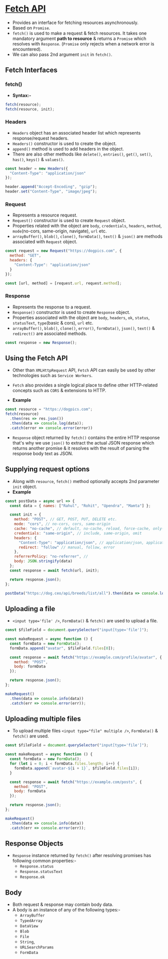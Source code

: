# [Fetch API](https://developer.mozilla.org/en-US/docs/Web/API/Fetch_API)

- Provides an interface for fetching resources asynchronously.
- Based on `Promise`.
- `fetch()` is used to make a request & fetch resources. It takes one mandatory argument **path to resource** & returns a `Promise` which resolves with `Response`. (`Promise` only rejects when a network error is encountered).
- We can also pass 2nd argument `init` in `fetch()`.

## Fetch Interfaces

### fetch()

- **Syntax:-**

```js
fetch(resource);
fetch(resource, init);
```

### Headers

- `Headers` object has an associated header list which represents response/request headers.
- `Headers()` constructor is used to create the object.
- `append()` method is used to add headers in the object.
- There are also other methods like `delete()`, `entries()`, `get()`, `set()`, `has()`, `keys()` & `values()`.

```js
const header = new Headers({
  "Content-Type": "application/json"
});

header.append("Accept-Encoding", "gzip");
header.set("Content-Type", "image/jpeg");
```

### Request

- Represents a resource request.
- `Request()` constructor is used to create `Request` object.
- Properties related with the object are `body`, `credentials`, `headers`, `method`, `mode`(no-cors, same-origin, navigate), `url` etc.
- `arrayBuffer()`, `blob()`, `clone()`, `formData()`, `text()` & `json()` are methods associated with `Request` object.

```js
const request = new Request("https://dogpics.com", {
  method: "GET",
  headers: {
    "Content-Type": "application/json"
  }
});

const [url, method] = [request.url, request.method];
```

### Response

- Represents the response to a request.
- `Response()` constructor is used to create `Response` object.
- Properties associated with the object are `body`, `headers`, `ok`, `status`, `statusText`, `type`(basic & cors), `url` etc.
- `arrayBuffer()`, `blob()`, `clone()`, `error()`, `formData()`, `json()`, `text()` & `redirect()` are associated methods.

```js
const response = new Response();
```

## Using the Fetch API

- Other than `XMLHttpRequest` API, `Fetch` API can easliy be used by other technologies such as `Service Workers`.
- `Fetch` also provides a single logical place to define other HTTP-related concepts such as `CORS` & extensions to HTTP.

- **Example**

```js
const resource = "https://dogpics.com";
fetch(resource)
  .then(res => res.json())
  .then(data => console.log(data));
  .catch(error => console.error(error))
```

- `Response` object returned by `fetch()` contains the entire HTTP response that's why we use `json()` to extract the actual JSON response which returns another promise & it resolves with the result of parsing the response body text as JSON.

## Supplying request options

- Along with `resource`, `fetch()` method optionally accepts 2nd parameter `init` object.
- **Example**

```js
const postData = async url => {
  const data = { names: ["Rahul", "Rohit", "Upendra", "Mamta"] };

  const init = {
    method: "POST", // GET, POST, PUT, DELETE etc.
    mode: "cors", // no-cors, cors, same-origin
    cache: "no-cache", // default, no-cache, reload, force-cache, only-if-cached
    credentials: "same-origin", // include, same-origin, omit
    headers: {
      "Content-Type": "application/json", // application/json, application/x-www-form-urlencoded, text/plain
      redirect: "follow" // manual, follow, error
    },
    referrerPolicy: "no-referrer", //
    body: JSON.stringify(data)
  };
  const response = await fetch(url, init);

  return response.json();
};

postData("https://dog.ceo/api/breeds/list/all").then(data => console.log(data));
```

## Uploading a file

- `<input type='file' />`, `FormData()` & `fetch()` are used to upload a file.

```js
const $fileField = document.querySelector("input[type='file']");

const makeRequest = async function () {
  const formData = new FormData();
  formData.append("avatar", $fileField.files[0]);

  const response = await fetch("https://example.com/profile/avatar", {
    method: "POST",
    body: formData
  });

  return response.json();
};

makeRequest()
  .then(data => console.info(data))
  .catch(err => console.error(err));
```

## Uploading multiple files

- To upload multiple files `<input type="file" multiple />`, `FormData()` & `fetch()` are used.

```js
const $fileField = document.querySelector("input[type='file']");

const makeRequest = async function () {
  const formData = new FormData();
  for (let i = 0; i < formData.files.length; i++) {
    formData.append(`avatar-${i + 1}`, $fileField.files[i]);
  }

  const response = await fetch("https://example.com/posts", {
    method: "POST",
    body: formData
  });

  return response.json();
};

makeRequest()
  .then(data => console.info(data))
  .catch(err => console.error(err));
```

## Response Objects

- `Response` instance returned by `fetch()` after resolving promises has following common properties:-
  - `Response.status`
  - `Response.statusText`
  - `Response.ok`

## Body

- Both request & response may contain body data.
- A body is an instance of any of the following types:-
  - `ArrayBuffer`
  - `TypedArray`
  - `DataView`
  - `Blob`
  - `File`
  - `String`,
  - `URLSearchParams`
  - `FormData`
